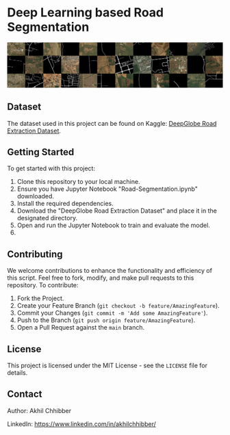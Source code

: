 # Deep Learning based Road Segmentation
<p align="center">
  <img src="https://github.com/akhilchibber/Road-Segmentation/blob/main/road-segmentation.png?raw=true" alt="earthml Logo">
</p>

## Dataset
The dataset used in this project can be found on Kaggle: [DeepGlobe Road Extraction Dataset](https://www.kaggle.com/datasets/balraj98/deepglobe-road-extraction-dataset). 

## Getting Started
To get started with this project:

1. Clone this repository to your local machine.
2. Ensure you have Jupyter Notebook "Road-Segmentation.ipynb" downloaded.
3. Install the required dependencies.
4. Download the "DeepGlobe Road Extraction Dataset" and place it in the designated directory.
5. Open and run the Jupyter Notebook to train and evaluate the model.
6. 
## Contributing
We welcome contributions to enhance the functionality and efficiency of this script. Feel free to fork, modify, and make pull requests to this repository. To contribute:

1. Fork the Project.
2. Create your Feature Branch (`git checkout -b feature/AmazingFeature`).
3. Commit your Changes (`git commit -m 'Add some AmazingFeature'`).
4. Push to the Branch (`git push origin feature/AmazingFeature`).
5. Open a Pull Request against the `main` branch.

## License

This project is licensed under the MIT License - see the `LICENSE` file for details.

## Contact

Author: Akhil Chhibber

LinkedIn: https://www.linkedin.com/in/akhilchhibber/
